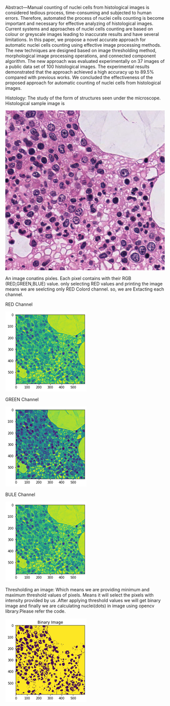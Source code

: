 Abstract—Manual counting of nuclei cells from histological images is considered tedious process, time-consuming and subjected to human errors. Therefore, automated the process of nuclei cells counting is become important and necessary for effective analyzing of  histological images. Current systems and approaches of nuclei cells counting are based on colour or greyscale images leading to inaccurate results and have several limitations. In this paper, we propose a novel accurate approach for automatic nuclei cells counting using effective image processing methods. The new techniques are designed based on image thresholding method, morphological image processing operations, and connected component algorithm. The new approach was evaluated experimentally on 37 images of a public data set of 100 histological images. The experimental results demonstrated that the approach achieved a high accuracy up to 89.5% compared with previous works. We concluded the effectiveness of the proposed approach for automatic counting of nuclei cells from histological images.

Histology: The study of the form of structures seen under the microscope. Histological sample image is 

![alt text](https://github.com/Krishna5996/An-Automatic-Nuclei-Cells-Counting-Approach-Using-Effective-Image-Processing-Methods/blob/master/images/histological.png?raw=true)

An image conatins pixles. Each pixel contains with their RGB (RED,GREEN,BLUE) value. only selecting RED values and printing the image means we are seelcting only RED Colord channel. so, we are Extacting each channel.

RED Channel

![alt text](https://github.com/Krishna5996/An-Automatic-Nuclei-Cells-Counting-Approach-Using-Effective-Image-Processing-Methods/blob/master/images/red_channel.png)

GREEN Channel

![alt text](https://github.com/Krishna5996/An-Automatic-Nuclei-Cells-Counting-Approach-Using-Effective-Image-Processing-Methods/blob/master/images/green.png)

BULE Channel

![alt text](https://github.com/Krishna5996/An-Automatic-Nuclei-Cells-Counting-Approach-Using-Effective-Image-Processing-Methods/blob/master/images/blue.png)

Thresholding an image:
Which means we are providing minimum and maximum threshold values of pixels. Means it will select the pixels with intensity provided by us .After applying threshold values we will get binary image and finally we are calculating nuclei(dots) in image using opencv library.Please refer the code.

![alt text](https://github.com/Krishna5996/An-Automatic-Nuclei-Cells-Counting-Approach-Using-Effective-Image-Processing-Methods/blob/master/images/binary.png)
